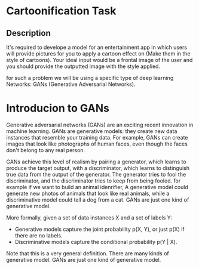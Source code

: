 # Cartoonification Task
## Description 
It's required to develope a model for an entertainment app in which users will provide pictures for you to apply a cartoon effect on (Make them in the style of cartoons).
Your ideal input would be a frontal image of the user and you should provide the outputted image with the style applied.

for such a problem we will be using a specific type of deep learning Networks: GANs (Generative Adversarial Networks).

# Introducion to GANs
Generative adversarial networks (GANs) are an exciting recent innovation in machine learning. GANs are generative models: they create new data instances that resemble your training data. For example, GANs can create images that look like photographs of human faces, even though the faces don't belong to any real person.

GANs achieve this level of realism by pairing a generator, which learns to produce the target output, with a discriminator, which learns to distinguish true data from the output of the generator. The generator tries to fool the discriminator, and the discriminator tries to keep from being fooled.
for example if we want to build an animal idenrifier, A generative model could generate new photos of animals that look like real animals, while a discriminative model could tell a dog from a cat. GANs are just one kind of generative model.

More formally, given a set of data instances X and a set of labels Y:

- Generative models capture the joint probability p(X, Y), or just p(X) if there are no labels.
- Discriminative models capture the conditional probability p(Y | X).

Note that this is a very general definition. There are many kinds of generative model. GANs are just one kind of generative model.
